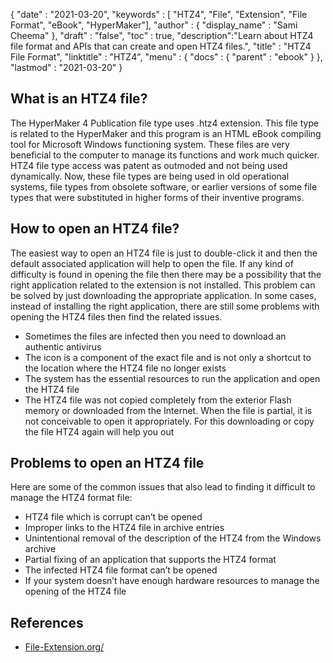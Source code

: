 {
  "date" : "2021-03-20",
  "keywords" : [ "HTZ4", "File", "Extension", "File Format", "eBook", "HyperMaker"],
  "author" : {
    "display_name" : "Sami Cheema"
  },
  "draft" : "false",
  "toc" : true,
  "description":"Learn about HTZ4 file format and APIs that can create and open HTZ4 files.",
  "title" : "HTZ4 File Format",
  "linktitle" : "HTZ4",
  "menu" : {
    "docs" : {
      "parent" : "ebook"
    }
  },
  "lastmod" : "2021-03-20"
}

## What is an HTZ4 file? ##

The HyperMaker 4 Publication file type uses .htz4 extension. This file type is related to the HyperMaker and this program is an HTML eBook compiling tool for Microsoft Windows functioning system. These files are very beneficial to the computer to manage its functions and work much quicker. HTZ4 file type access was patent as outmoded and not being used dynamically. Now, these file types are being used in old operational systems, file types from obsolete software, or earlier versions of some file types that were substituted in higher forms of their inventive programs.


## How to open an HTZ4 file? ##

The easiest way to open an HTZ4 file is just to double-click it and then the default associated application will help to open the file. If any kind of difficulty is found in opening the file then there may be a possibility that the right application related to the extension is not installed. This problem can be solved by just downloading the appropriate application. In some cases, instead of installing the right application, there are still some problems with opening the HTZ4 files then find the related issues.

 *	Sometimes the files are infected then you need to download an authentic antivirus
 *	The icon is a component of the exact file and is not only a shortcut to the location where the HTZ4 file no longer exists
 *	The system has the essential resources to run the application and open the HTZ4 file
 *	The HTZ4 file was not copied completely from the exterior Flash memory or downloaded from the Internet. When the file is partial, it is not conceivable to open it appropriately. For this downloading or copy the file HTZ4 again will help you out


## Problems to open an HTZ4 file ##

Here are some of the common issues that also lead to finding it difficult to manage the HTZ4 format file:

 *	HTZ4 file which is corrupt can’t be opened
 *	Improper links to the HTZ4 file in archive entries
 *	Unintentional removal of the description of the HTZ4 from the Windows archive
 *	Partial fixing of an application that supports the HTZ4 format
 *	The infected HTZ4 file format can’t be opened
 *	If your system doesn’t have enough hardware resources to manage the opening of the HTZ4 file

## References ##

* [File-Extension.org/](https://www.file-extension.org/extensions/htz4)